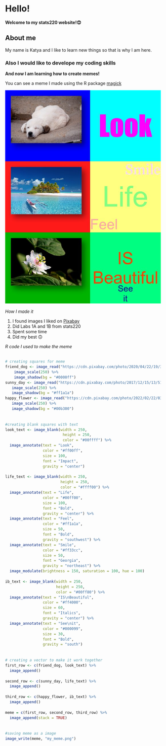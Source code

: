 # Hello!

**Welcome to my stats220 website!😊**

## About me

My name is Katya and I like to learn new things so that is why I am here.


### Also I would like to develope my coding skills



**And now I am learning how to create memes!**


You can see a meme I made using the R package [magick](https://cran.r-project.org/web/packages/magick/vignettes/intro.html)



![](my_meme.png)

*How I made it*

1. I found images I liked on [Pixabay](https://pixabay.com)
2. Did Labs 1A and 1B from stats220
3. Spent some time
4. Did my best 🙃


*R code I used to make the meme*

```r

# creating squares for meme
friend_dog <- image_read("https://cdn.pixabay.com/photo/2020/04/22/19/39/dog-5079775_1280.jpg") %>%
    image_scale(250) %>%
    image_shadow(bg = "#0000ff")
sunny_day <- image_read("https://cdn.pixabay.com/photo/2017/12/15/13/51/polynesia-3021072_1280.jpg") %>%
   image_scale(250) %>%
   image_shadow(bg = "#ff1a1a")
happy_flower <- image_read("https://cdn.pixabay.com/photo/2022/02/22/03/22/passiflora-7027917_1280.jpg") %>%
   image_scale(250) %>%
   image_shadow(bg = "#00b300")


#creating blank squares with text
look_text <- image_blank(width = 250, 
                          height = 250, 
                          color = "#00ffff") %>%
  image_annotate(text = "Look", 
                 color = "#ff00ff",
                 size = 100,
                 font = "Impact",
                 gravity = "center")

life_text <- image_blank(width = 250, 
                         height = 250, 
                         color = "#ffff00") %>%
  image_annotate(text = "Life",
                 color = "#00ff00",
                 size = 100,
                 font = "Bold",
                 gravity = "center") %>%
  image_annotate(text = "Feel",
                 color = "#ff1a1a",
                 size = 50,                                     
                 font = "Bold",
                 gravity = "southwest") %>%
  image_annotate(text = "Smile",
                 color = "#ff33cc",
                 size = 50,
                 font = "Georgia",
                 gravity = "northeast") %>%
  image_modulate(brightness = 150, saturation = 100, hue = 100)

ib_text <- image_blank(width = 250, 
                       height = 250, 
                       color = "#00ff80") %>%
  image_annotate(text = "IS\nBeautiful",
                 color = "#ff4000",
                 size = 60,
                 font = "Italics",
                 gravity = "center") %>%
  image_annotate(text = "See\nit",
                 color = "#000099",
                 size = 30,
                 font = "Bold",
                 gravity = "south")
 

# creating a vector to make it work together            
first_row <- c(friend_dog, look_text) %>%
  image_append()
  
second_row <- c(sunny_day, life_text) %>%
  image_append()

third_row <- c(happy_flower, ib_text) %>%
  image_append()

meme = c(first_row, second_row, third_row) %>%
  image_append(stack = TRUE)


#saving meme as a image
image_write(meme, "my_meme.png")


``` 

